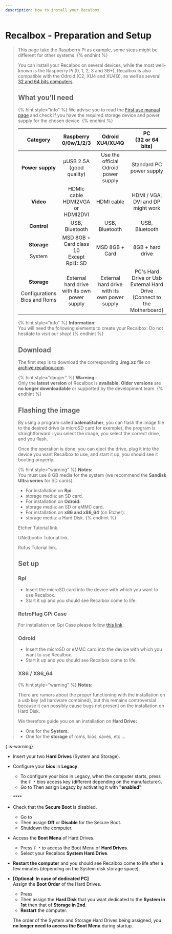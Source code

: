 ```yaml
---
description: How to install your Recalbox
---
```


# Recalbox - Preparation and Setup


>This page take the Raspberry Pi as example, some steps might be different for other systems.
>{% endhint %}
>
>You can install your Recalbox on several devices, while the most well-known is the Raspberry Pi \(0, 1, 2, 3 and 3B+\), Recalbox is also compatible with the Odroid \(C2, XU4 and XU4Q\), as well as several [32 and 64 bits computers](../../../hardware-compatibility/compatible-pcs.md).
>
>## What you'll need
>
>{% hint style="info" %}
>We advise you to read the [First use manual page](../#i-first-use) and check if you have the required storage device and power supply for the chosen device.
>{% endhint %}
>
><table>
>  <thead>
>    <tr>
>      <th style="text-align:center">Category</th>
>      <th style="text-align:center">Raspberry 0/0w/1/2/3</th>
>      <th style="text-align:center">Odroid XU4/XU4Q</th>
>      <th style="text-align:center">PC
>        <br />(32 or 64 bits)</th>
>    </tr>
>  </thead>
>  <tbody>
>    <tr>
>      <td style="text-align:center"><b>Power supply</b>
>      </td>
>      <td style="text-align:center">&#xB5;USB 2.5A
>        <br />(good quality)</td>
>      <td style="text-align:center">Use the official Odroid power supply</td>
>      <td style="text-align:center">Standard PC power supply</td>
>    </tr>
>    <tr>
>      <td style="text-align:center"><b>Video</b>
>      </td>
>      <td style="text-align:center">HDMIc cable HDMI2VGA
>        <br />or HDMI2DVI</td>
>      <td style="text-align:center">HDMI cable</td>
>      <td style="text-align:center">HDMI / VGA, DVI and DP might work</td>
>    </tr>
>    <tr>
>      <td style="text-align:center"><b>Control</b>
>      </td>
>      <td style="text-align:center">USB, Bluetooth</td>
>      <td style="text-align:center">USB, Bluetooth</td>
>      <td style="text-align:center">USB, Bluetooth</td>
>    </tr>
>    <tr>
>      <td style="text-align:center">
>        <p><b>Storage</b>
>        </p>
>        <p>System</p>
>      </td>
>      <td style="text-align:center">&#x39C;SD 8GB + Card class 10
>        <br />Except Rpi1: SD</td>
>      <td style="text-align:center">&#x39C;SD 8GB + Card</td>
>      <td style="text-align:center">8GB + hard drive</td>
>    </tr>
>    <tr>
>      <td style="text-align:center">
>        <p><b>Storage</b>
>        </p>
>        <p>Configurations Bios and Roms</p>
>      </td>
>      <td style="text-align:center">External hard drive with its own power supply</td>
>      <td style="text-align:center">External hard drive with its own power supply</td>
>      <td style="text-align:center">PC&apos;s Hard Drive or Usb External Hard Drive (Connect to the Motherboard)</td>
>    </tr>
>  </tbody>
></table>
>
>{% hint style="info" %}
>**Information:**   
>You will need the following elements to create your Recalbox: Do not hesitate to visit our shop!
>{% endhint %}
>
>## Download
>
>The first step is to download the corresponding **.img.xz** file on [archive.recalbox.com](https://archive.recalbox.com/).
>
>{% hint style="danger" %}
>**Warning :**   
>Only the **latest version** of Recalbox is **available**. **Older versions** are **no longer downloadable** or supported by the development team.
>{% endhint %}
>
>## Flashing the image
>
>By using a program called **balenaEtcher**, you can flash the image file to the desired drive \(a microSD card for exemple\), the program is straightforward : you select the image, you select the correct drive, and you flash.
>
>Once the operation is done, you can eject the drive, plug it into the device you want Recalbox to use, and start it up, you should see it booting properly.
>
>{% hint style="warning" %}
>**Notes:**   
>You must use 8 GB media for the system \(we recommend the **Sandisk Ultra series** for SD cards\). 
>
>* For installation on **Rpi**: 
>  * storage media: an SD card. 
>* For installation on **Odroid:** 
>  * storage media: an SD or eMMC card. 
>* For installation on **x86 and x86\_64** \(on Etcher\): 
>  * storage media: a Hard Disk.
>{% endhint %}
>
>Etcher Tutorial link. 
>
>UNetbootin Tutorial link. 
>
>Rufus Tutorial link.
>
>## Set up
>
>### Rpi
>
>* Insert the microSD card into the device with which you want to use Recalbox. 
>* Start it up and you should see Recalbox come to life.
>
>
>
>### **RetroFlag GPi Case**
>
>For installation on Gpi Case please follow [this link](/basic-manual/getting-started/preparation-and-installation-of-recalbox/retroflag-gpi-case).
>
>### Odroid
>
>* Insert the microSD or eMMC card into the device with which you want to use Recalbox. 
>* Start it up and you should see Recalbox come to life.
>
>### X86 / X86\_64
>
>{% hint style="warning" %}
>**Notes:**   
>  
>There are rumors about the proper functioning with the installation on a usb key \(all hardware combined\), but this remains controversial because it can possibly cause bugs not present on the installation on Hard Disk.  
>  
>We therefore guide you on an installation on **Hard Drive:** 
>
>* One for the **System.** 
>* One for the **storage** of roms, bios, saves, etc ... 
>
{.is-warning}

* Insert your two **Hard Drives** \(System and Storage\). 
* Configure your **bios** in **Legacy**. 

  * To configure your bios in Legacy, when the computer starts, press the `F *` bios access key \(different depending on the manufacturer\). 
  * Go to Then assign Legacy by activating it with **"enabled"**

  \*\*\*\*

* Check that the **Secure Boot** is disabled. 

  * Go to 
  * Then assign **Off** or **Disable** for the Secure Boot. 
  * Shutdown the computer.

* Access the **Boot Menu** of Hard Drives. 

  * Press `F *` to access the Boot Menu of **Hard Drives**. 
  * Select your Recalbox **System Hard Drive**.

* **Restart the computer** and you should see Recalbox come to life after a few minutes \(depending on the System disk storage space\). 
* **\[Optional: In case of dedicated PC\]**   
  Assign the **Boot Order** of the Hard Drives. 

  * Press
  * Then assign the **Hard Disk** that you want dedicated to the **System in 1st** then that of **Storage in 2nd**. 
  * **Restart** the computer. 

  The order of the System and Storage Hard Drives being assigned, you **no longer need to access the Boot Menu** during startup.



